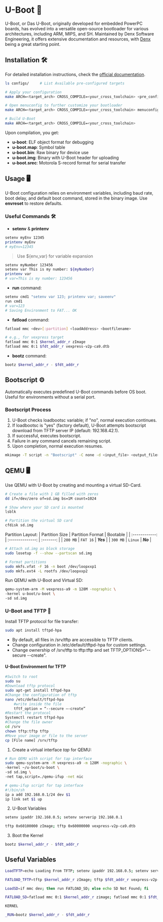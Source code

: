 # U-Boot 🚀

U-Boot, or Das U-Boot, originally developed for embedded PowerPC boards, has evolved into a versatile open-source bootloader for various architectures, including ARM, MIPS, and SH. Maintained by Denx Software Engineering, it offers extensive documentation and resources, with [Denx](http://www.denx.de/wiki/U-Boot) being a great starting point.

## Installation 🛠️
For detailed installation instructions, check the [official documentation](https://docs.u-boot.org/en/latest/build/gcc.html).

``` bash
ls configs/     # List Available pre-configured targets

# Apply your configuration
make ARCH=<target_arch> CROSS_COMPILE=<your_cross_toolchain> <pre_configuration>    

# Open menuconfig to further customize your bootloader
make ARCH=<target_arch> CROSS_COMPILE=<your_cross_toolchain> menuconfig

# Build U-Boot
make ARCH=<target_arch> CROSS_COMPILE=<your_cross_toolchain> 
```

Upon compilation, you get:
- **u-boot**: ELF object format for debugging
- **u-boot.map**: Symbol table
- **u-boot.bin**: Raw binary for device use
- **u-boot.img**: Binary with U-Boot header for uploading
- **u-boot.srec**: Motorola S-record format for serial transfer

## Usage 🖥️

U-Boot configuration relies on environment variables, including baud rate, boot delay, and default boot command, stored in the binary image. Use **envreset** to restore defaults.

### Useful Commands 🛠️

- **setenv** & **printenv**
``` bash
setenv myEnv 12345
printenv myEnv
# myEnv=12345
```
> Use ${env_var} for variable expansion
``` bash
setenv myNumber 123456
setenv var This is my number: ${myNumber}
printenv var
# var=This is my number: 123456
```

- **run** command:

``` bash
setenv cmd1 "setenv var 123; printenv var; saveenv"
run cmd1 
# var=123
# Saving Environment to FAT... OK
```

- **fatload** command:

``` bash
fatload mmc <dev>[:partition] <loadAddress> <bootfilename>

# e.g., for vexpress target
fatload mmc 0:1 $kernel_addr_r zImage
fatload mmc 0:1 $fdt_addr_r vexpress-v2p-ca9.dtb
```

- **bootz** command:

``` bash
bootz $kernel_addr_r - $fdt_addr_r
```

## Bootscript ⚙️

Automatically executes predefined U-Boot commands before OS boot. Useful for environments without a serial port.

### Bootscript Process

1. U-Boot checks loadbootsc variable; if "no", normal execution continues.
2. If loadbootsc is "yes" (factory default), U-Boot attempts bootscript download from TFTP server IP (default: 192.168.42.1).
3. If successful, executes bootscript.
4. Failure in any command cancels remaining script.
5. Upon completion, normal execution resumes.

``` bash
mkimage -T script -n "Bootscript" -C none -d <input_file> <output_file>
```

## QEMU 🖥️

Use QEMU with U-Boot by creating and mounting a virtual SD-Card.

``` bash
# Create a file with 1 GB filled with zeros
dd if=/dev/zero of=sd.img bs=1M count=1024

# Show where your SD card is mounted
lsblk 

# Partition the virtual SD card
cfdisk sd.img
```

Partition Layout:
| Partition Size | Partition Format | Bootable  |
| :------------: | :--------------: | :-------: |
|    `200 MB`    |     `FAT 16`     | ***Yes*** |
|    `300 MB`    |     `Linux`      | ***No***  |

``` bash
# Attach sd.img as block storage
sudo losetup -f --show --partscan sd.img

# Format partitions
sudo mkfs.vfat -F 16 -n boot /dev/loopxxp1
sudo mkfs.ext4 -L rootfs /dev/loopxxp2
```

Run QEMU with U-Boot and Virtual SD:

``` bash
qemu-system-arm -M vexpress-a9 -m 128M -nographic \
-kernel u-boot/u-boot \
-sd sd.img
```

### U-Boot and TFTP 🔌

Install TFTP protocol for file transfer:

``` bash
sudo apt install tftpd-hpa
```

- By default, all files in /srv/tftp are accessible to TFTP clients.
- Change configuration in /etc/default/tftpd-hpa for custom settings.
- Change ownership of /srv/tftp to tftp:tftp and set TFTP_OPTIONS="--secure --create".

#### U-Boot Environment for TFTP

``` bash
#Switch to root
sudo su
#Download tftp protocol
sudo apt-get install tftpd-hpa
#Change the configuration of tftp
nano /etc/default/tftpd-hpa
	#write inside the file
    tftf_option = “--secure –-create”
#Restart the protocol
Systemctl restart tftpd-hpa
#Change the file owner
cd /srv
chown tftp:tftp tftp 
#Move your image or file to the server
cp [File name] /srv/tftp
```

1. Create a virtual interface *tap* for QEMU:

``` bash
# Run QEMU with script for tap interface
sudo qemu-system-arm -M vexpress-a9 -m 128M -nographic \
-kernel ~/u-boot/u-boot \
-sd sd.img \
-net tap,script=./qemu-ifup -net nic
```

``` bash
# qemu-ifup script for tap interface
#!/bin/sh
ip a add 192.168.0.1/24 dev $1
ip link set $1 up
```

2. U-Boot Variables

``` bash
setenv ipaddr 192.168.0.5; setenv serverip 192.168.0.1

tftp 0x60100000 zImage; tftp 0x60000000 vexpress-v2p-ca9.dtb
```

3. Boot the Kernel

```bash
bootz $kernel_addr_r - $fdt_addr_r
```

## Useful Variables 

``` bash
LoadTFTP=echo Loading From TFTP; setenv ipaddr 192.168.0.5; setenv serverip 192.168.0.1; run FATLOAD_TFTP

FATLOAD_TFTP=tftp $kernel_addr_r zImage; tftp $fdt_addr_r vexpress-v2p-ca9.dtb

LoadSD=if mmc dev; then run FATLOAD_SD; else echo SD Not Found; fi

FATLOAD_SD=fatload mmc 0:1 $kernel_addr_r zimage; fatload mmc 0:1 $fdt_addr_r vexpress-v2p-ca9.dtb

KERNEL

_RUN=bootz $kernel_addr_r - $fdt_addr_r
```